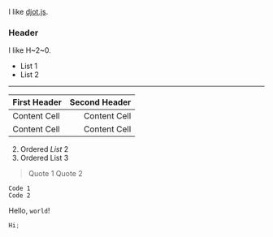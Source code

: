 I like [djot.js](https://github.com/jgm/djot.js).

### Header

I like H~2~0.

- List 1
- List 2

---

| First Header | Second Header |
| ------------ | ------------: |
| Content Cell |  Content Cell |
| Content Cell |  Content Cell |

2. Ordered _List_ 2
3. Ordered List 3

> Quote 1
> Quote 2

    Code 1
    Code 2

Hello, `world`!

```ts
Hi;
```
